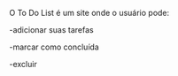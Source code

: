 O To Do List é um site onde o usuário pode:

-adicionar suas tarefas 

-marcar como concluída

-excluir
